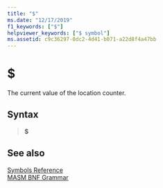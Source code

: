 ```yaml
---
title: "$"
ms.date: "12/17/2019"
f1_keywords: ["$"]
helpviewer_keywords: ["$ symbol"]
ms.assetid: c9c36297-0dc2-4d41-b071-a22d8f4a47bb
---
```

# $

The current value of the location counter.

## Syntax

> **$**

## See also

[Symbols Reference](../../assembler/masm/symbols-reference.md)<br/>
[MASM BNF Grammar](masm-bnf-grammar.md)
